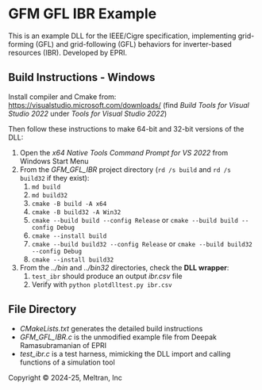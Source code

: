 # GFM GFL IBR Example

This is an example DLL for the IEEE/Cigre specification, implementing grid-forming (GFL) 
and grid-following (GFL) behaviors for inverter-based resources (IBR). Developed by EPRI.

## Build Instructions - Windows

Install compiler and Cmake from: https://visualstudio.microsoft.com/downloads/
(find *Build Tools for Visual Studio 2022* under *Tools for Visual Studio 2022*)

Then follow these instructions to make 64-bit and 32-bit versions of the DLL:

1. Open the *x64 Native Tools Command Prompt for VS 2022* from Windows Start Menu
2. From the _GFM_GFL_IBR_ project directory (`rd /s build` and `rd /s build32` if they exist):
    1. `md build`
    2. `md build32`
    3. `cmake -B build -A x64`
    4. `cmake -B build32 -A Win32`
    5. `cmake --build build --config Release` or `cmake --build build --config Debug`
    6. `cmake --install build`
    7. `cmake --build build32 --config Release` or `cmake --build build32 --config Debug`
    8. `cmake --install build32`
3. From the _../bin_ and _../bin32_ directories, check the **DLL wrapper**:
    1. `test_ibr` should produce an output _ibr.csv_ file
    2. Verify with `python plotdlltest.py ibr.csv`

## File Directory

- _CMakeLists.txt_ generates the detailed build instructions
- _GFM_GFL_IBR.c_ is the unmodified example file from Deepak Ramasubramanian of EPRI
- _test_ibr.c_ is a test harness, mimicking the DLL import and calling functions of a simulation tool

Copyright &copy; 2024-25, Meltran, Inc
